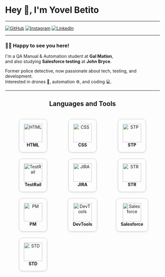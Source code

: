 # Hey 👋, I'm Yovel Betito

---

[![GitHub](https://img.shields.io/badge/GITHUB-black?style=for-the-badge&logo=github)](https://github.com/YovelBetito)
[![Instagram](https://img.shields.io/badge/INSTAGRAM-%23E1306C?style=for-the-badge&logo=instagram&logoColor=white)](https://www.instagram.com/yovel_betito/)
[![LinkedIn](https://img.shields.io/badge/LINKEDIN-0077B5?style=for-the-badge&logo=linkedin&logoColor=white)](https://www.linkedin.com/in/yovel-betito-2298722a3/)

---

### 👨‍💻 Happy to see you here!

I'm a QA Manual & Automation student at **Gal Matlon**,  
and also studying **Salesforce testing** at **John Bryce**.

Former police detective, now passionate about tech, testing, and development.  
Interested in drones 🚁, automation ⚙️, and coding 💻.

---
<h2 style="text-align: center;">Languages and Tools</h2>

<div style="
  display: grid;
  grid-template-columns: repeat(auto-fill, minmax(120px, 1fr));
  gap: 20px;
  justify-items: center;
  padding: 20px;
  max-width: 800px;
  margin: auto;
">

  <div style="text-align: center; border: 1px solid #ccc; border-radius: 12px; padding: 15px; box-shadow: 0 2px 5px rgba(0,0,0,0.1);">
    <img src="https://cdn.jsdelivr.net/gh/devicons/devicon/icons/html5/html5-original.svg" height="60" alt="HTML" />
    <div><strong>HTML</strong></div>
  </div>

  <div style="text-align: center; border: 1px solid #ccc; border-radius: 12px; padding: 15px; box-shadow: 0 2px 5px rgba(0,0,0,0.1);">
    <img src="https://cdn.jsdelivr.net/gh/devicons/devicon/icons/css3/css3-original.svg" height="60" alt="CSS" />
    <div><strong>CSS</strong></div>
  </div>

  <div style="text-align: center; border: 1px solid #ccc; border-radius: 12px; padding: 15px; box-shadow: 0 2px 5px rgba(0,0,0,0.1);">
    <img src="https://i.postimg.cc/qRtdLvGG/stp-logo-stp-letter-stp-letter-logo-design-initials-stp-logo-linked-with-circle-uppercase-monogram-l.jpg" height="60" alt="STP" />
    <div><strong>STP</strong></div>
  </div>

  <div style="text-align: center; border: 1px solid #ccc; border-radius: 12px; padding: 15px; box-shadow: 0 2px 5px rgba(0,0,0,0.1);">
    <img src="https://i.postimg.cc/bvHCkcbw/download.png" height="60" alt="TestRail" />
    <div><strong>TestRail</strong></div>
  </div>

  <div style="text-align: center; border: 1px solid #ccc; border-radius: 12px; padding: 15px; box-shadow: 0 2px 5px rgba(0,0,0,0.1);">
    <img src="https://cdn.jsdelivr.net/gh/devicons/devicon/icons/jira/jira-original.svg" height="60" alt="JIRA" />
    <div><strong>JIRA</strong></div>
  </div>

  <div style="text-align: center; border: 1px solid #ccc; border-radius: 12px; padding: 15px; box-shadow: 0 2px 5px rgba(0,0,0,0.1);">
    <img src="https://i.postimg.cc/ryQpgDcS/download-1.png" height="60" alt="STR" />
    <div><strong>STR</strong></div>
  </div>

  <div style="text-align: center; border: 1px solid #ccc; border-radius: 12px; padding: 15px; box-shadow: 0 2px 5px rgba(0,0,0,0.1);">
    <img src="https://i.postimg.cc/zfhCR9LP/2025-07-16-14-13-36.png" height="60" alt="PM" />
    <div><strong>PM</strong></div>
  </div>

  <div style="text-align: center; border: 1px solid #ccc; border-radius: 12px; padding: 15px; box-shadow: 0 2px 5px rgba(0,0,0,0.1);">
    <img src="https://i.postimg.cc/WzcT1qBH/images.jpg" height="60" alt="DevTools" />
    <div><strong>DevTools</strong></div>
  </div>

  <div style="text-align: center; border: 1px solid #ccc; border-radius: 12px; padding: 15px; box-shadow: 0 2px 5px rgba(0,0,0,0.1);">
    <img src="https://cdn.worldvectorlogo.com/logos/salesforce-2.svg" height="60" alt="Salesforce" />
    <div><strong>Salesforce</strong></div>
  </div>

  <div style="text-align: center; border: 1px solid #ccc; border-radius: 12px; padding: 15px; box-shadow: 0 2px 5px rgba(0,0,0,0.1);">
    <img src="https://i.postimg.cc/Kjpf5tm9/download-2.png" height="60" alt="STD" />
    <div><strong>STD</strong></div>
  </div>

</div>
